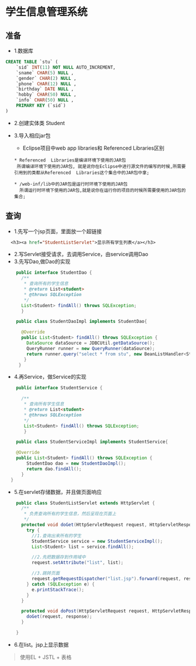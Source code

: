 # 学生信息管理系统

## 准备
* 1.数据库
```sql
CREATE TABLE `stu` (
	`sid` INT(11) NOT NULL AUTO_INCREMENT,
	`sname` CHAR(5) NULL ,
	`gender` CHAR(2) NULL ,
	`phone` CHAR(12) NULL ,
	`birthday` DATE NULL ,
	`hobby` CHAR(50) NULL ,
	`info` CHAR(50) NULL ,
	PRIMARY KEY (`sid`)
)
```
* 2.创建实体类 Student

* 3.导入相应jar包
    * Eclipse项目中web app libraries和 Referenced Libraries区别
     ```
    * Referenced  Libraries是编译环境下使用的JAR包
      所谓编译环境下使用的JAR包, 就是说你在Eclipse中进行源文件的编写的时候,所需要引用到的类都从Referenced  Libraries这个集合中的JAR包中拿;
      
    * /web-inf/lib中的JAR包是运行时环境下使用的JAR包
       所谓运行时环境下使用的JAR包,就是说你在运行你的项目的时候所需要使用的JAR包的集合;
    ```
## 查询
* 1.先写一个jsp页面，里面放一个超链接
```jsp
  <h3><a href="StudentListServlet">显示所有学生列表</a></h3>
```
* 2.写Servlet接受请求，去调用Service，由service调用Dao<br>
* 3.先写Dao,做Dao的实现
```java
    public interface StudentDao {	
      /**
       * 查询所有的学生信息
       * @return List<student>
       * @throws SQLException
       */
      List<Student> findAll() throws SQLException;
      }
```
```java
    public class StudentDaoImpl implements StudentDao{ 

      @Override
      public List<Student> findAll() throws SQLException {
        DataSource dataSource = JDBCUtil.getDataSource();
        QueryRunner runner = new QueryRunner(dataSource);
        return runner.query("select * from stu", new BeanListHandler<Student>(Student.class));
       }
     }
```
  
* 4.再Service，做Service的实现<br>
```java
    public interface StudentService {

      /**
       * 查询所有学生信息
       * @return List<student>
       * @throws SQLException
       */
       List<Student> findAll() throws SQLException;
       }
```
```java
    public class StudentServiceImpl implements StudentService{

	@Override
	public List<Student> findAll() throws SQLException {
		StudentDao dao = new StudentDaoImpl();
		return dao.findAll();
	  }
  }
```
* 5.在servlet存储数据，并且做页面响应<br>
```java
    public class StudentListServlet extends HttpServlet {
      /**
       * 负责查询所有的学生信息，然后呈现在页面上
       */
      protected void doGet(HttpServletRequest request, HttpServletResponse response) throws ServletException, IOException {
        try {
          //1.查询出来所有的学生
          StudentService service = new StudentServiceImpl();
          List<Student> list = service.findAll();

          //2.先把数据存到作用域中
          request.setAttribute("list", list);

          //3.跳转页面
          request.getRequestDispatcher("list.jsp").forward(request, response);
        } catch (SQLException e) {
          e.printStackTrace();
        }	
      }

      protected void doPost(HttpServletRequest request, HttpServletResponse response) throws ServletException, IOException {
        doGet(request, response);
      }

    }
```
* 6.在list。jsp上显示数据
> 使用EL + JSTL + 表格

